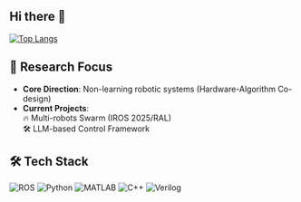 ## Hi there 👋

<!--
**HaoyuChen37/HaoyuChen37** is a ✨ _special_ ✨ repository because its `README.md` (this file) appears on your GitHub profile.

Here are some ideas to get you started:

- 🔭 I’m currently working on ...
- 🌱 I’m currently learning ...
- 👯 I’m looking to collaborate on ...
- 🤔 I’m looking for help with ...
- 💬 Ask me about ...
- 📫 How to reach me: ...
- 😄 Pronouns: ...
- ⚡ Fun fact: ...
-->
[![Top Langs](https://github-readme-stats.vercel.app/api/top-langs/?username=HaoyuChen37&layout=compact)](https://github.com/anuraghazra/github-readme-stats)

## 🚀 Research Focus
- **Core Direction**: Non-learning robotic systems (Hardware-Algorithm Co-design)
- **Current Projects**:  
  🔥 Multi-robots Swarm (IROS 2025/RAL)  
  🛠️ LLM-based Control Framework 
<!--
## 📜 Publications
| Title | Conference | Status | Code |
|-------|------------|--------|------|
| Bearing-Only... | ICRA 2024 | Rejected (Reviewer#1: Novelty acknowledged) | [Code](链接) |
-->
## 🛠️ Tech Stack
![ROS](https://img.shields.io/badge/ROS2-Humble-blue?logo=ros)
![Python](https://img.shields.io/badge/Python-3776AB?logo=python&logoColor=white)
![MATLAB](https://img.shields.io/badge/MATLAB-F15A2B?logo=matlab&logoColor=white)
![C++](https://img.shields.io/badge/C++-00599C?logo=c%2B%2B&logoColor=white)
![Verilog](https://img.shields.io/badge/Verilog-4478C3?logo=verilog&logoColor=white)
